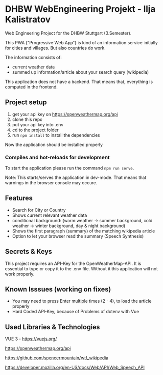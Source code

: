 # DHBW WebEngineering Projekt - Ilja Kalistratov

Web Engineering Project for the DHBW Stuttgart (3.Semester). 

This PWA ("Progressive Web App") is kind of an information service initially for cities and villages. But also countries do work.

The information consists of:
- current weather data
- summed up information/article about your search query (wikipedia)

This application does not have a backend. That means that, everything is computed in the frontend.

## Project setup
1. get your api key on https://openweathermap.org/api
2. clone this repo
3. put your api key into .env
4. cd to the project folder
5. run `npm install` to install the dependencies

Now the application should be installed properly

### Compiles and hot-reloads for development
To start the application please run the command `npm run serve`.

Note: This starts/serves the application in dev-mode. That means that warnings in the browser console may occure.


## Features
- Search for City or Country
- Shows current relevant weather data
- conditional background:
(warm weather -> summer background, cold weather -> winter background, day & night background)
- Shows the first paragraph (summary) of the matching wikipedia article
- Option to let your browser read the summary (Speech Synthesis)

## Secrets & Keys
This project requires an API-Key for the OpenWeatherMap-API.
It is essential to type or copy it to the .env file. Without it this application will not work properly.

## Known Isssues (working on fixes)
- You may need to press Enter multiple times (2 - 4), to load the article properly
- Hard Coded API-Key, because of Problems of dotenv with Vue


## Used Libraries & Technologies
VUE 3 - https://vuejs.org/

https://openweathermap.org/api

https://github.com/spencermountain/wtf_wikipedia

https://developer.mozilla.org/en-US/docs/Web/API/Web_Speech_API

